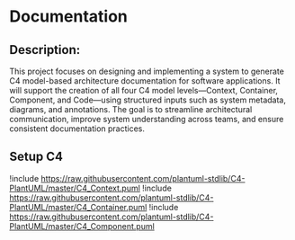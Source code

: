 # Documentation

## Description:
This project focuses on designing and implementing a system to generate C4 model-based architecture documentation for software applications. It will support the creation of all four C4 model levels—Context, Container, Component, and Code—using structured inputs such as system metadata, diagrams, and annotations. The goal is to streamline architectural communication, improve system understanding across teams, and ensure consistent documentation practices.

## Setup C4
!include https://raw.githubusercontent.com/plantuml-stdlib/C4-PlantUML/master/C4_Context.puml
!include https://raw.githubusercontent.com/plantuml-stdlib/C4-PlantUML/master/C4_Container.puml
!include https://raw.githubusercontent.com/plantuml-stdlib/C4-PlantUML/master/C4_Component.puml
